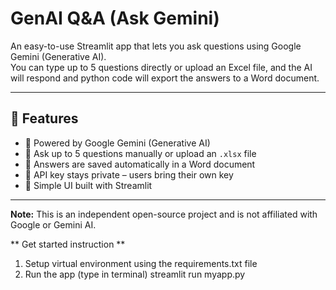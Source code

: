 # GenAI Q&A (Ask Gemini)

An easy-to-use Streamlit app that lets you ask questions using Google Gemini (Generative AI).  
You can type up to 5 questions directly or upload an Excel file, and the AI will respond and python code will export the answers to a Word document.

---

## 🚀 Features

- 🧠 Powered by Google Gemini (Generative AI)
- 📝 Ask up to 5 questions manually or upload an `.xlsx` file
- 📄 Answers are saved automatically in a Word document
- 🔐 API key stays private – users bring their own key
- 📎 Simple UI built with Streamlit

---


**Note:** This is an independent open-source project and is not affiliated with Google or Gemini AI.

** Get started instruction **
1. Setup virtual environment using the requirements.txt file
2. Run the app (type in terminal)
  streamlit run myapp.py
